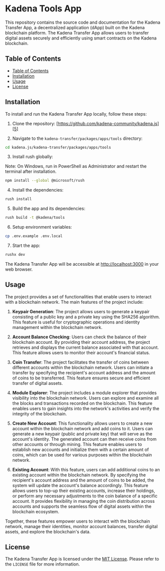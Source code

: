 # Kadena Tools App

This repository contains the source code and documentation for the Kadena
Transfer App, a decentralized application (dApp) built on the Kadena blockchain
platform. The Kadena Transfer App allows users to transfer digital assets
securely and efficiently using smart contracts on the Kadena blockchain.

## Table of Contents

- [Table of Contents][1]
- [Installation][2]
- [Usage][3]
- [License][4]

## Installation

To install and run the Kadena Transfer App locally, follow these steps:

1.  Clone the repository: [https://github.com/kadena-community/kadena.js][5]

2.  Navigate to the `kadena-transfer/packages/apps/tools` directory:

```sh
cd kadena.js/kadena-transfer/packages/apps/tools
```

3.  Install rush globally:

Note: On Windows, run in PowerShell as Administrator and restart the terminal
after installation.

```sh
npm install --global @microsoft/rush
```

4.  Install the dependencies:

```sh
rush install
```

5.  Build the app and its dependencies:

```sh
rush build -t @kadena/tools
```

6.  Setup environment variables:

```sh
cp .env.example .env.local
```

7.  Start the app:

```sh
rushx dev
```

The Kadena Transfer App will be accessible at [http://localhost:3000][6] in your
web browser.

## Usage

The project provides a set of functionalities that enable users to interact with
a blockchain network. The main features of the project include:

1.  **Keypair Generation**: The project allows users to generate a keypair
    consisting of a public key and a private key using the SHA256 algorithm.
    This feature is useful for cryptographic operations and identity management
    within the blockchain network.

2.  **Account Balance Checking**: Users can check the balance of their
    blockchain account. By providing their account address, the project
    retrieves and displays the current balance associated with that account.
    This feature allows users to monitor their account's financial status.

3.  **Coin Transfer**: The project facilitates the transfer of coins between
    different accounts within the blockchain network. Users can initiate a
    transfer by specifying the recipient's account address and the amount of
    coins to be transferred. This feature ensures secure and efficient transfer
    of digital assets.

4.  **Module Explorer**: The project includes a module explorer that provides
    visibility into the blockchain network. Users can explore and examine all
    the blocks and transactions recorded on the blockchain. This feature enables
    users to gain insights into the network's activities and verify the
    integrity of the blockchain.

5.  **Create New Account**: This functionality allows users to create a new
    account within the blockchain network and add coins to it. Users can
    generate a new keypair (public and private key) that will serve as the
    account's identity. The generated account can then receive coins from other
    accounts or through mining. This feature enables users to establish new
    accounts and initialize them with a certain amount of coins, which can be
    used for various purposes within the blockchain network.

6.  **Existing Account**: With this feature, users can add additional coins to
    an existing account within the blockchain network. By specifying the
    recipient's account address and the amount of coins to be added, the system
    will update the account's balance accordingly. This feature allows users to
    top-up their existing accounts, increase their holdings, or perform any
    necessary adjustments to the coin balance of a specific account. It provides
    flexibility in managing the coin distribution across accounts and supports
    the seamless flow of digital assets within the blockchain ecosystem.

Together, these features empower users to interact with the blockchain network,
manage their identities, monitor account balances, transfer digital assets, and
explore the blockchain's data.

## License

The Kadena Transfer App is licensed under the [MIT License][7]. Please refer to
the `LICENSE` file for more information.

[1]: #table-of-contents
[2]: #installation
[3]: #usage
[4]: #license
[5]: https://github.com/kadena-community/kadena.js
[6]: http://localhost:3000
[7]:
  https://github.com/kadena-community/kadena.js/blob/kadena-transfer/packages/apps/tools/LICENSE
